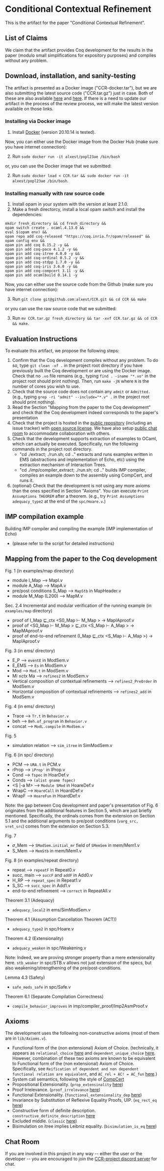 # Conditional Contextual Refinement

This is the artifact for the paper "Conditional Contextual Refinement".

## List of Claims
We claim that the artifact provides Coq development for the results in
the paper (modulo small simplifications for expository purposes) and
compiles without any problem.

## Download, installation, and sanity-testing
The artifact is presented as a Docker image ("CCR-docker.tar"), but we
are also submitting the latest source code ("CCR.tar.gz") just in
case. Both of these are also available
[here](https://github.com/alxest/CCR) and
[here](https://hub.docker.com/repository/docker/alxest/popl23ae).  If
there is a need to update our artifact in the process of the review
process, we will make the latest version available on those links.

### Installing via Docker image
1. Install [Docker](https://www.docker.com/) (version 20.10.14 is
tested).

Now, you can either use the Docker image from the Docker Hub (make
sure you have internet connection):

2. Run `sudo docker run -it alxest/popl23ae /bin/bash`

or, you can use the Docker image that we submitted:

2. Run `sudo docker load < CCR.tar && sudo docker run -it alxest/popl23ae /bin/bash`.


### Installing manually with raw source code
1. Install opam in your system with the version at least 2.1.0.
2. Make a fresh directorcy, install a local opam switch and install the dependencies:
```
mkdir fresh_directory && cd fresh_directory &&
opam switch create . ocaml.4.13.0 &&
eval $(opam env) &&
opam repo add coq-released "https://coq.inria.fr/opam/released" &&
opam config env &&
opam pin add coq 8.15.2 -y &&
opam pin add coq-paco 4.1.2 -y &&
opam pin add coq-itree 4.0.0 -y &&
opam pin add coq-ordinal 0.5.2 -y &&
opam pin add coq-stdpp 1.7.0 -y &&
opam pin add coq-iris 3.6.0 -y &&
opam pin add coq-compcert 3.11 -y &&
opam pin add ocamlbuild 0.14.1 -y
```

Now, you can either use the source code from the Github (make sure you
have internet connection):

3. Run `git clone git@github.com:alxest/CCR.git && cd CCR && make`

or you can use the raw source code that we submitted:

3. Run `mv CCR.tar.gz fresh_directory && tar -xvf CCR.tar.gz && cd CCR && make`.

## Evaluation Instructions
To evaluate this artifact, we propose the following steps:
1. Confirm that the Coq development compiles without any problem.  To
   do so, type `git clean -xf .` in the project root directory if you
   have previously built the Coq development or are using the Docker
   image. Check that no `.vo` file remains (e.g., typing `find
   . -iname "*.vo"` in the project root should print nothing). Then,
   run `make -jN` where `N` is the number of cores you wish to use.
2. Check that the source code does not contain any `admit` or
   `Admitted.` (e.g., typing `grep -ri "admit" --include="*.v" .`  in
   the project root should print nothing).
3. Read the Section "Mapping from the paper to the Coq development"
   and check that the Coq development indeed corresponds to the
   paper's presentation
4. Check that the project is hosted in the [public
   repository](https://github.com/alxest/CCR) (including an issue
   tracker) with [open source
   license](https://github.com/alxest/CCR/blob/popl23ae/LICENSE). We
   have also setup [public chat room](https://discord.gg/jQezqzJZ) to
   accommodate collaboration with others.
5. Check that the development supports extraction of examples to
   OCaml, which can actually be executed. Specifically, run the
   following commands in the project root directory.
   - "cd ./extract; ./run.sh; cd .." extracts and runs examples
     written in EMS (abstractions and implementation of Echo, etc)
     using the extraction mechanism of Interaction Trees.
   - "cd ./imp/compiler_extract; ./run.sh; cd .." builds IMP compiler,
     compiles an example down to the assembly using CompCert, and runs
     it.
6. (optional) Check that the development is not using any more axioms
   than the ones specified in Section "Axioms". You can execute `Print
   Assumptions THEOREM` after a theorem. (e.g., try `Print Assumptions
   adequacy_type2` at the end of the `spc/Hoare.v`.)
   

## IMP compilation example
Building IMP compiler and compiling the example (IMP implementation of Echo)
-  (please refer to the script for detailed instructions) 

## Mapping from the paper to the Coq development
Fig. 1
(in examples/map directory)
- module I_Map --> MapI.v
- module A_Map --> MapA.v
- pre/post conditions S_Map --> `MapStb` in MapHeader.v
- module M_Map (L200) --> MapM.v

Sec. 2.4 Incremental and modular verification of the running example
(in `examples/map` directory)
- proof of I_Map ⊑_ctx <S0_Map ⊢ M_Map > -> MapIAproof.v
- proof of <S0_Map ⊢ M_Map > ⊑_ctx <S_Map ⊢ A_Map > -> MapMAproof.v
- proof of end-to-end refinement (I_Map ⊑_ctx <S_Map ⊢ A_Map >) -> MapIAproof.v

Fig. 3
(in ems/ directory)
- E_P --> `eventE` in ModSem.v
- E_EMS --> `Es` in ModSem.v
- Mod --> `Mod.t` in ModSem.v
- Mi ≤ctx Ma --> `refines2` in ModSem.v
- Vertical composition of contextual refinements --> `refines2_PreOrder` in ModSem.v
- Horizontal composition of contextual refinements --> `refines2_add` in ModSem.v

Fig. 4
(in ems/ directory)
- Trace --> `Tr.t` in `Behavior.v`
- beh --> `Beh.of_program` in `Behavior.v`
- concat --> `ModL.compile` in `ModSem.v`

Fig. 5
- simulation relation --> `sim_itree` in SimModSem.v

Fig. 6
(in spc/ directory)
- PCM --> `URA.t` in PCM.v
- rProp --> `iProp'` in IProp.v
- Cond --> `fspec` in HoarDef.v
- Conds --> `(alist gname fspec)`
- <S |-a M> --> `Module SMod` in HoareDef.v
- WrapC --> `HoareCall` in HoardDef.v
- WrapF --> `HoareFun` in HoardDef.v 

Note: the gap between Coq development and paper's presentation of
Fig. 6 originates from the additional features in Section 5, which are
just briefly mentioned. Specifically, the ordinals comes from the
extension on Section 5.1 and the additional arguments to pre/post
conditions (`varg_src, vret_src`) comes from the extension on Section
5.3.

Fig. 7
- 𝜎_Mem --> `SModSem.initial_mr` field of `SMemSem` in mem/Mem1.v
- S_Mem --> `MemStb` in mem/Mem1.v

Fig. 8
(in examples/repeat directory)
- repeat --> `repeatF` in Repeat0.v
- succ, main --> `succF` and `addF` in Add0.v
- H_RP --> `repeat_spec` in Repeat1.v
- S_SC --> `succ_spec` in Add1.v
- end-to-end refinement --> `correct` in RepeatAll.v

Theorem 3.1 (Adequacy)
- `adequacy_local2` in ems/SimModSem.v

Theorem 4.1 (Assumption Cancellation Theorem (ACT))
- `adequacy_type2` in spc/Hoare.v

Theorem 4.2 (Extensionality)
- `adequacy_weaken` in spc/Weakening.v

Note: Indeed, we are proving stronger property than a mere
extensionality here. `stb_weaker` in spc/STB.v allows not just
extension of the specs, but also weakening/strengthening of the
pre/post-conditions.

Lemma 4.3 (Safety)
- `safe_mods_safe` in spc/Safe.v

Theorem 6.1 (Separate Compilation Correctness)
- `compile_behavior_improves` in imp/compiler_proof/Imp2AsmProof.v

## Axioms
The development uses the following non-constructive axioms (most of them are in `lib/Axioms.v`).
- Functional form of the (non extensional) Axiom of Choice.
  (technically, it appears as `relational_choice`
  [here](https://coq.inria.fr/library/Coq.Logic.RelationalChoice.html)
  and `dependent_unique_choice`
  [here](https://coq.inria.fr/library/Coq.Logic.ClassicalUniqueChoice.html).
  However, combination of these two axioms are known to be equivalent
  to Functional form of the (non extensional) Axiom of Choice.
  Specifically, see `Reification of dependent and non dependent
  functional relation are equivalent`, and `AC_rel + AC! = AC_fun`
  [here](https://coq.inria.fr/library/Coq.Logic.ChoiceFacts.html).)
- System call semantics, following the style of [CompCert](https://github.com/AbsInt/CompCert/blob/master/common/Events.v#L1483)
- Propositional Extensionality. (`prop_extensinality` [here](https://coq.inria.fr/library/Coq.Logic.ClassicalFacts.html))
- Proof Irrelevance. (`proof_irrelevance` [here](https://coq.inria.fr/library/Coq.Logic.ClassicalFacts.html))
- Functional Extensionality. (`functional_extensionality_dep` [here](https://coq.inria.fr/library/Coq.Logic.FunctionalExtensionality.html))
- Invariance by Substitution of Reflexive Equality Proofs, UIP. (`eq_rect_eq` [here](https://coq.inria.fr/library/Coq.Logic.Eqdep.html))
- Constructive form of definite description. `constructive_definite_description` [here](https://coq.inria.fr/library/Coq.Logic.Description.html)
- Excluded middle. (`classic` [here](https://coq.inria.fr/library/Coq.Logic.Classical_Prop.html))
- Bisimulation on itree implies Leibniz equality. (`bisimulation_is_eq` [here](https://github.com/DeepSpec/InteractionTrees/blob/master/theories/Eq/EqAxiom.v#L18))

## Chat Room
If you are involved in this project in any way -- either the user or
the developer -- you are encouraged to join the [CCR-project discord
server](https://discord.gg/jQezqzJZ) for chat.
